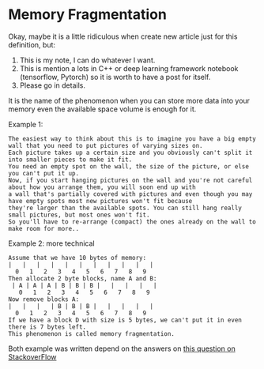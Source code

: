 # Memory Fragmentation

Okay, maybe it is a little ridiculous when create new article just for this definition, but:

1. This is my note, I can do whatever I want.
2. This is mention a lots in C++ or deep learning framework notebook (tensorflow, Pytorch) so it is worth to have a post for itself.
3. Please go in details.
   
It is the name of the phenomenon when you can store more data into your memory even the available space volume is enough for it.

Example 1:

    The easiest way to think about this is to imagine you have a big empty wall that you need to put pictures of varying sizes on.
    Each picture takes up a certain size and you obviously can't split it into smaller pieces to make it fit. 
    You need an empty spot on the wall, the size of the picture, or else you can't put it up. 
    Now, if you start hanging pictures on the wall and you're not careful about how you arrange them, you will soon end up with 
    a wall that's partially covered with pictures and even though you may have empty spots most new pictures won't fit because 
    they're larger than the available spots. You can still hang really small pictures, but most ones won't fit. 
    So you'll have to re-arrange (compact) the ones already on the wall to make room for more..

Example 2: more technical

    Assume that we have 10 bytes of memory:
    |   |   |   |   |   |   |   |   |   |   |
      0   1   2   3   4   5   6   7   8   9
    Then allocate 2 byte blocks, name A and B:
     | A | A | A | B | B | B |   |   |   |   |
       0   1   2   3   4   5   6   7   8   9
    Now remove blocks A:
    |   |   |   | B | B | B |   |   |   |   |
      0   1   2   3   4   5   6   7   8   9
    If we have a block D with size is 5 bytes, we can't put it in even there is 7 bytes left.
    This phenomenon is called memory fragmentation.

Both example was written depend on the answers on [this question on StackoverFlow](https://stackoverflow.com/questions/3770457/what-is-memory-fragmentation#:~:text=Memory%20fragmentation%20is%20when%20most,(i.e.%20malloc%20returns%20null).)